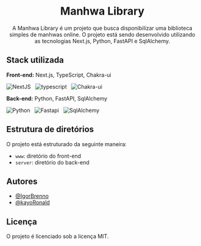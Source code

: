 <h1 align="center">Manhwa Library</h1>

<p align="center">
A Manhwa Library é um projeto que busca disponibilizar uma biblioteca simples de manhwas online. O projeto está sendo desenvolvido utilizando as tecnologias Next.js, Python, FastAPI e SqlAlchemy.
</p>

## **Stack utilizada**

**Front-end:** Next.js, TypeScript, Chakra-ui

<div>
  <img alt="NextJS" src="https://img.shields.io/badge/next.js-000000?style=for-the-badge&logo=nextdotjs&logoColor=white"/>
    &nbsp;
  <img  alt="typescript" src="https://img.shields.io/badge/TypeScript-007ACC?style=for-the-badge&logo=typescript&logoColor=white" />
   &nbsp;
   <img alt="Chakra-ui" src="https://img.shields.io/badge/chakra-greem?style=for-the-badge&logo=chakra-ui&logoColor=white"/>
  &nbsp;
</div>

**Back-end:** Python, FastAPI, SqlAlchemy

<div>
  <img alt="Python" src="https://img.shields.io/badge/Python-blue?style=for-the-badge&logo=Python&logoColor=yellow"/>
    &nbsp;
  <img  alt="Fastapi" src="https://img.shields.io/badge/Fastapi-yellow?style=for-the-badge&logo=Fastapi&logoColor=white" />
   &nbsp;
   <img alt="SqlAlchemy" src="https://img.shields.io/badge/SqlAlchemy-greem?style=for-the-badge&logo=SqlAlchemy&logoColor=white"/>
  &nbsp;
</div>

## **Estrutura de diretórios**

O projeto está estruturado da seguinte maneira:

* `www`: diretório do front-end
* `server`: diretório do back-end

## **Autores**

- [@IgorBrenno](https://www.github.com/IgorBrenno)
- [@kayoRonald](https://www.github.com/kayoRonald)

## **Licença**

O projeto é licenciado sob a licença MIT.
